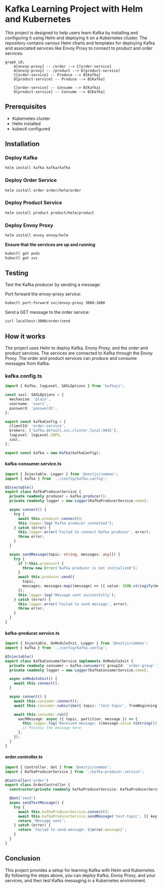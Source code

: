 # Kafka Learning Project with Helm and Kubernetes

This project is designed to help users learn Kafka by installing and configuring it using Helm and deploying it on a Kubernetes cluster. The repository contains various Helm charts and templates for deploying Kafka and associated services like Envoy Proxy to connect to product and order services.

```mermaid
graph LR;
    A[envoy-proxy] -- /order --> C[order-service]
    A[envoy-proxy] -- /product --> D[product-service]
    C[order-service] -- Produce --> B[Kafka]
    D[product-service] -- Produce --> B[Kafka]

    C[order-service] -- Consume --> B[Kafka]
    D[product-service] -- Consume --> B[Kafka]
```


## Prerequisites
- Kubernetes cluster
- Helm installed
- kubectl configured

## Installation

### Deploy Kafka
```bash
helm install kafka kafka/kafka
```

### Deploy Order Service
```bash
helm install order order/helm/order
```

### Deploy Product Service
```bash
helm install product product/helm/product
```

### Deploy Envoy Proxy
```bash
helm install envoy envoy/helm
```

**Ensure that the services are up and running**

```bash
kubectl get pods
kubectl get svc
```

## Testing
Test the Kafka producer by sending a message:

Port forward the envoy-proxy service:
```bash
kubectl port-forward svc/envoy-proxy 3000:1000
```

Send a GET message to the order service:
```bash
curl localhost:3000/order/send
```

## How it works

The project uses Helm to deploy Kafka, Envoy Proxy, and the order and product services. The services are connected to Kafka through the Envoy Proxy. The order and product services can produce and consume messages from Kafka.



### kafka.config.ts

```typescript
import { Kafka, logLevel, SASLOptions } from 'kafkajs';

const sasl: SASLOptions = {
  mechanism: 'plain',
  username: 'user1',
  password: 'password1',
};

export const kafkaConfig = {
  clientId: 'order-service',
  brokers: ['kafka.default.svc.cluster.local:9092'],
  logLevel: logLevel.INFO,
  sasl,
};

export const kafka = new Kafka(kafkaConfig);
```


#### kafka-consumer.service.ts

```typescript
import { Injectable, Logger } from '@nestjs/common';
import { kafka } from '../config/kafka.config';

@Injectable()
export class KafkaProducerService {
  private readonly producer = kafka.producer();
  private readonly logger = new Logger(KafkaProducerService.name);

  async connect() {
    try {
      await this.producer.connect();
      this.logger.log('Kafka producer connected');
    } catch (error) {
      this.logger.error('Failed to connect Kafka producer', error);
      throw error;
    }
  }

  async sendMessage(topic: string, messages: any[]) {
    try {
      if (!this.producer) {
        throw new Error('Kafka producer is not initialized');
      }
      await this.producer.send({
        topic,
        messages: messages.map((message) => ({ value: JSON.stringify(message) })),
      });
      this.logger.log('Message sent successfully');
    } catch (error) {
      this.logger.error('Failed to send message', error);
      throw error;
    }
  }
}
```

#### kafka-producer.service.ts
```typescript
import { Injectable, OnModuleInit, Logger } from '@nestjs/common';
import { kafka } from '../config/kafka.config';

@Injectable()
export class KafkaConsumerService implements OnModuleInit {
  private readonly consumer = kafka.consumer({ groupId: 'order-group' });
  private readonly logger = new Logger(KafkaConsumerService.name);

  async onModuleInit() {
    await this.connect();
  }

  async connect() {
    await this.consumer.connect();
    await this.consumer.subscribe({ topic: 'test-topic', fromBeginning: true });

    await this.consumer.run({
      eachMessage: async ({ topic, partition, message }) => {
        this.logger.log(`Received message: ${message.value.toString()}`);
        // Process the message here
      },
    });
  }
}
```

#### order.controller.ts
```typescript
import { Controller, Get } from '@nestjs/common';
import { KafkaProducerService } from './kafka-producer.service';

@Controller('order')
export class OrderController {
  constructor(private readonly kafkaProducerService: KafkaProducerService) {}

  @Get('send')
  async sendTestMessage() {
    try {
      await this.kafkaProducerService.connect();
      await this.kafkaProducerService.sendMessage('test-topic', [{ key: 'test', value: 'Hello Kafka' }]);
      return 'Message sent';
    } catch (error) {
      return `Failed to send message: ${error.message}`;
    }
  }
}
```

## Conclusion
This project provides a setup for learning Kafka with Helm and Kubernetes. By following the steps above, you can deploy Kafka, Envoy Proxy, and your services, and then test Kafka messaging in a Kubernetes environment.
